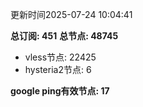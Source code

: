 更新时间2025-07-24 10:04:41

**总订阅: 451**
**总节点: 48745**
- vless节点: 22425
- hysteria2节点: 6

**google ping有效节点: 17**
